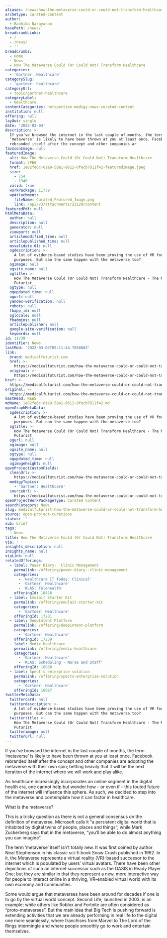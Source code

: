 ```yaml
---
aliases: /news/how-the-metaverse-could-or-could-not-transform-healthcare
archetype: curated-content
author:
  - Radhika Narayanan
basePath: /news/
breadcrumbLinks:
  - /
  - /news/
  - ''
breadcrumbs:
  - Home
  - News
  - How The Metaverse Could (Or Could Not) Transform Healthcare
categories:
  - 'Gartner: Healthcare'
categorySlug:
  - 'gartner: healthcare'
categoryUrl:
  - topic/gartner-healthcare
categoryLabel:
  - Healthcare
contentCategories: netspective-medigy-news-curated-content
institution: null
offering: null
layOut: single
date: '2022-03-04'
description: >-
  If you’ve browsed the internet in the last couple of months, the term
  ‘metaverse’ is likely to have been thrown at you at least once. Facebook
  rebranded itself after the concept and other companies ar
favIconImage: null
featuredImage:
  alt: How The Metaverse Could (Or Could Not) Transform Healthcare
  format: JPEG
  href: 1e82fe6c-61e9-58a1-9612-0fecb7011f42-featuredImage.jpeg
  size:
    - 754
    - 1340
  valid: true
  workPackage: 11739
  wpAttachment:
    fileName: Curated_Featured_Image.png
    link: /api/v3/attachments/22120/content
featuredPdf: null
htmlMetaData:
  author: null
  description: null
  generator: null
  viewport: null
  articlemodified_time: null
  articlepublished_time: null
  msvalidate.01: null
  ogdescription: >-
    A lot of evidence-based studies have been proving the use of VR for medical
    purposes. But can the same happen with the metaverse too?
  ogimage: null
  ogsite_name: null
  ogtitle: >-
    How The Metaverse Could (Or Could Not) Transform Healthcare - The Medical
    Futurist
  ogtype: null
  ogupdated_time: null
  ogurl: null
  yandex-verification: null
  robots: null
  fbapp_id: null
  oglocale: null
  fbadmins: null
  articlepublisher: null
  google-site-verification: null
  keywords: null
id: 11739
identifier: News
lastMod: '2022-03-04T09:11:44.785868Z'
link:
  brand: medicalfuturist.com
  href: >-
    https://medicalfuturist.com/how-the-metaverse-could-or-could-not-transform-healthcare/
  original: >-
    https://medicalfuturist.com/how-the-metaverse-could-or-could-not-transform-healthcare/
href: >-
  https://medicalfuturist.com/how-the-metaverse-could-or-could-not-transform-healthcare/
original: >-
  https://medicalfuturist.com/how-the-metaverse-could-or-could-not-transform-healthcare/
mastHead: NEWS
mdName: 1e82fe6c-61e9-58a1-9612-0fecb7011f42.md
openGraphMetaData:
  ogdescription: >-
    A lot of evidence-based studies have been proving the use of VR for medical
    purposes. But can the same happen with the metaverse too?
  ogtitle: >-
    How The Metaverse Could (Or Could Not) Transform Healthcare - The Medical
    Futurist
  ogurl: null
  ogimage: null
  ogsite_name: null
  ogtype: null
  ogupdated_time: null
  ogimageheight: null
openProjectCustomFields:
  cleanUrl: >-
    https://medicalfuturist.com/how-the-metaverse-could-or-could-not-transform-healthcare/
  medigyTopics:
    - 'Gartner: Healthcare'
  sourceUrl: >-
    https://medicalfuturist.com/how-the-metaverse-could-or-could-not-transform-healthcare/
openProjectWorkPackageType: Curated Content
searchCategory: News
slug: medicalfuturist-how-the-metaverse-could-or-could-not-transform-healthcare
source: open-project-curations
status: ''
sub: brief
tags:
  - News
title: How The Metaverse Could (Or Could Not) Transform Healthcare
via: ' '
insights_description: null
insights_name: null
viaLink: null
relatedOfferings:
  - label: Power Diary-  Clinic Management
    permalink: /offering/power-diary--clinic-management
    categories:
      - 'Healthcare IT Today: Clinical'
      - 'Gartner: Healthcare'
      - 'KLAS: Telehealth'
    offeringId: 18428
  - label: Emulait Starter Kit
    permalink: /offering/emulait-starter-kit
    categories:
      - 'Gartner: Healthcare'
    offeringId: 17281
  - label: DeepIntent Platform
    permalink: /offering/deepintent-platform
    categories:
      - 'Gartner: Healthcare'
    offeringId: 17259
  - label: Medix Healthcare
    permalink: /offering/medix-healthcare
    categories:
      - 'Gartner: Healthcare'
      - 'KLAS: Scheduling - Nurse and Staff'
    offeringId: 16888
  - label: Spect's enterprise solution
    permalink: /offering/spects-enterprise-solution
    categories:
      - 'Gartner: Healthcare'
    offeringId: 16087
twitterMetaData:
  twittercard: null
  twitterdescription: >-
    A lot of evidence-based studies have been proving the use of VR for medical
    purposes. But can the same happen with the metaverse too?
  twittertitle: >-
    How The Metaverse Could (Or Could Not) Transform Healthcare - The Medical
    Futurist
  twitterimage: null
  twitterurl: null
---
```

<p>If you’ve browsed the internet in the last couple of months, the term ‘metaverse’ is likely to have been thrown at you at least once. Facebook rebranded itself after the concept and other companies are adopting the metaverse with their own spin; betting heavily that it will be the next iteration of the internet where we will work and play alike. &nbsp;</p><p>As healthcare increasingly incorporates an online segment in the digital health era, one cannot help but wonder how – or even if – this touted future of the internet will influence this sphere. As such, we decided to step into the metaverse and contemplate how it can factor in healthcare.</p><p>What is the metaverse?</p><p>This is a tricky question as there is not a general consensus on the definition of metaverse. Microsoft calls it “a persistent digital world that is inhabited by digital twins of people, places and things”; while Mark Zuckerberg says that in the metaverse, “you’ll be able to do almost anything you can imagine”.</p><p>The term ‘metaverse’ itself isn’t totally new. It was first coined by author Neal Stephenson in his classic sci-fi book Snow Crash published in 1992. In it, the Metaverse represents a virtual reality (VR)-based successor to the internet which is populated by users’ virtual avatars. There have been other depictions of such an internet successor such as the OASIS in Ready Player One; but they are similar in that they represent a new, more interactive way for people to interact online in a thriving, VR-enabled virtual world with its own economy and communities.</p><p>Some would argue that metaverses have been around for decades if one is to go by the virtual world concept. Second Life, launched in 2003, is an example; while others like Roblox and Fortnite are often considered as “proto-metaverses”. But the main idea that Big Tech is pushing forward is extending activities that we are already performing in real life to the digital one more seamlessly, where franchises from Marvel to The Lord of the Rings intermingle and where people smoothly go to work and entertain themselves.</p>